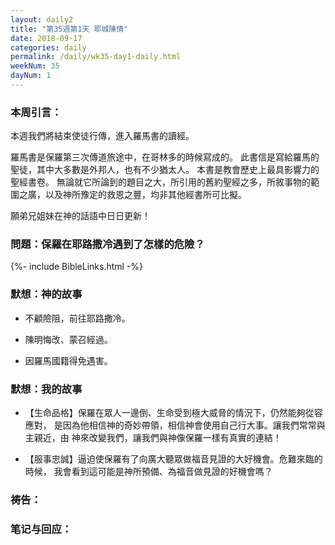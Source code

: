 ```yaml
---
layout: daily2
title: "第35週第1天 耶城陳情"
date: 2018-09-17
categories: daily
permalink: /daily/wk35-day1-daily.html
weekNum: 35
dayNum: 1
---
```


### 本周引言：
本週我們將結束使徒行傳，進入羅馬書的讀經。

羅馬書是保羅第三次傳道旅途中，在哥林多的時候寫成的。 此書信是寫給羅馬的聖徒，其中大多數是外邦人，也有不少猶太人。 本書是教會歷史上最具影響力的聖經書卷。 無論就它所論到的題目之大，所引用的舊約聖經之多，所敘事物的範圍之廣，以及神所豫定的救恩之豐，均非其他經書所可比擬。

願弟兄姐妹在神的話語中日日更新！

### 問題：保羅在耶路撒冷遇到了怎樣的危險？

{%- include BibleLinks.html -%}

### 默想：神的故事 
+ 不顧險阻，前往耶路撒冷。

+ 陳明悔改、蒙召經過。

+ 因羅馬國籍得免遇害。

### 默想：我的故事
+ 【生命品格】保羅在眾人一邊倒、生命受到極大威脅的情況下，仍然能夠從容應對，
是因為他相信神的奇妙帶領，相信神會使用自己行大事。讓我們常常與主親近，由
神來改變我們，讓我們與神像保羅一樣有真實的連結！

+ 【服事忠誠】逼迫使保羅有了向廣大聽眾做福音見證的大好機會。危難來臨的時候，
我會看到這可能是神所預備、為福音做見證的好機會嗎？

### 祷告：

### 笔记与回应：
